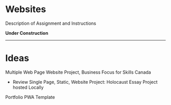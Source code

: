 # Websites
Description of Assignment and Instructions

**Under Construction**

---

# Ideas

Multiple Web Page Website Project, Business Focus for Skills Canada
- Review Single Page, Static, Website Project: Holocaust Essay Project hosted Locally

Portfolio PWA Template
